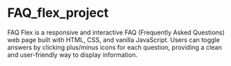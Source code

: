 # FAQ_flex_project
FAQ Flex is a responsive and interactive FAQ (Frequently Asked Questions) web page built with HTML, CSS, and vanilla JavaScript. Users can toggle answers by clicking plus/minus icons for each question, providing a clean and user-friendly way to display information.
